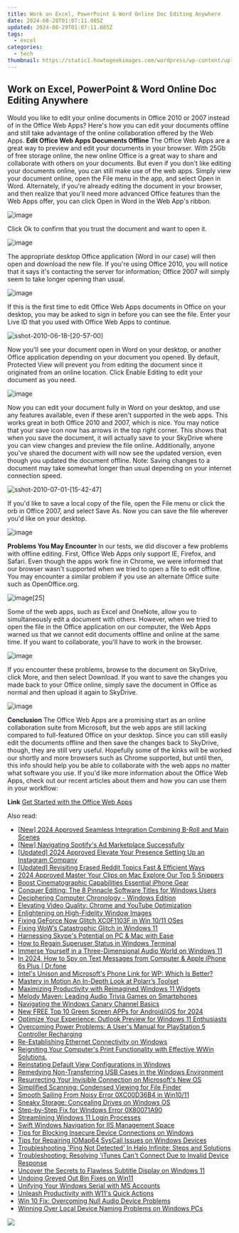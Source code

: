```yaml
---
title: Work on Excel, PowerPoint & Word Online Doc Editing Anywhere
date: 2024-08-28T01:07:11.085Z
updated: 2024-08-29T01:07:11.085Z
tags:
  - excel
categories:
  - tech
thumbnail: https://static1.howtogeekimages.com/wordpress/wp-content/uploads/2010/07/sshot20100618205523.png
---
```


## Work on Excel, PowerPoint & Word Online Doc Editing Anywhere

Would you like to edit your online documents in Office 2010 or 2007 instead of in the Office Web Apps? Here's how you can edit your documents offline and still take advantage of the online collaboration offered by the Web Apps. **Edit Office Web Apps Documents Offline** The Office Web Apps are a great way to preview and edit your documents in your browser. With 25Gb of free storage online, the new online Office is a great way to share and collaborate with others on your documents. But even if you don't like editing your documents online, you can still make use of the web apps. Simply view your document online, open the File menu in the app, and select Open in Word. Alternately, if you're already editing the document in your browser, and then realize that you'll need more advanced Office features than the Web Apps offer, you can click Open in Word in the Web App's ribbon. 

![image](https://static1.howtogeekimages.com/wordpress/wp-content/uploads/2010/07/image.png) 

 Click Ok to confirm that you trust the document and want to open it. 

![image](https://static1.howtogeekimages.com/wordpress/wp-content/uploads/2010/07/image1.png) 

 The appropriate desktop Office application (Word in our case) will then open and download the new file. If you're using Office 2010, you will notice that it says it's contacting the server for information; Office 2007 will simply seem to take longer opening than usual. 

![image](https://static1.howtogeekimages.com/wordpress/wp-content/uploads/2010/07/image2.png) 

 If this is the first time to edit Office Web Apps documents in Office on your desktop, you may be asked to sign in before you can see the file. Enter your Live ID that you used with Office Web Apps to continue. 

![sshot-2010-06-18-[20-57-00]](https://static1.howtogeekimages.com/wordpress/wp-content/uploads/2010/07/sshot20100618205700.png) 

 Now you'll see your document open in Word on your desktop, or another Office application depending on your document you opened. By default, Protected View will prevent you from editing the document since it originated from an online location. Click Enable Editing to edit your document as you need. 

![image](https://static1.howtogeekimages.com/wordpress/wp-content/uploads/2010/07/image3.png) 

 Now you can edit your document fully in Word on your desktop, and use any features available, even if these aren't supported in the web apps. This works great in both Office 2010 and 2007, which is nice. You may notice that your save icon now has arrows in the top right corner. This shows that when you save the document, it will actually save to your SkyDrive where you can view changes and preview the file online. Additionally, anyone you've shared the document with will now see the updated version, even though you updated the document offline. Note: Saving changes to a document may take somewhat longer than usual depending on your internet connection speed. 

![sshot-2010-07-01-[15-42-47]](https://static1.howtogeekimages.com/wordpress/wp-content/uploads/2010/07/sshot20100701154247.png) 

 If you'd like to save a local copy of the file, open the File menu or click the orb in Office 2007, and select Save As. Now you can save the file wherever you'd like on your desktop. 

![image](https://static1.howtogeekimages.com/wordpress/wp-content/uploads/2010/07/image4.png) 

**Problems You May Encounter** In our tests, we did discover a few problems with offline editing. First, Office Web Apps only support IE, Firefox, and Safari. Even though the apps work fine in Chrome, we were informed that our browser wasn't supported when we tried to open a file to edit offline. You may encounter a similar problem if you use an alternate Office suite such as OpenOffice.org. 

![image[25]](https://static1.howtogeekimages.com/wordpress/wp-content/uploads/2010/07/image25.png) 

 Some of the web apps, such as Excel and OneNote, allow you to simultaneously edit a document with others. However, when we tried to open the file in the Office application on our computer, the Web Apps warned us that we cannot edit documents offline and online at the same time. If you want to collaborate, you'll have to work in the browser. 

![image](https://static1.howtogeekimages.com/wordpress/wp-content/uploads/2010/07/image5.png) 

 If you encounter these problems, browse to the document on SkyDrive, click More, and then select Download. If you want to save the changes you made back to your Office online, simply save the document in Office as normal and then upload it again to SkyDrive. 

![image](https://static1.howtogeekimages.com/wordpress/wp-content/uploads/2010/07/image6.png) 

**Conclusion** The Office Web Apps are a promising start as an online collaboration suite from Microsoft, but the web apps are still lacking compared to full-featured Office on your desktop. Since you can still easily edit the documents offline and then save the changes back to SkyDrive, though, they are still very useful. Hopefully some of the kinks will be worked our shortly and more browsers such as Chrome supported, but until then, this info should help you be able to collaborate with the web apps no matter what software you use. If you'd like more information about the Office Web Apps, check out our recent articles about them and how you can use them in your workflow: 

**Link** [Get Started with the Office Web Apps](http://office.live.com/)

<ins class="adsbygoogle"
     style="display:block"
     data-ad-format="autorelaxed"
     data-ad-client="ca-pub-7571918770474297"
     data-ad-slot="1223367746"></ins>



<ins class="adsbygoogle"
     style="display:block"
     data-ad-client="ca-pub-7571918770474297"
     data-ad-slot="8358498916"
     data-ad-format="auto"
     data-full-width-responsive="true"></ins>

<span class="atpl-alsoreadstyle">Also read:</span>
<div><ul>
<li><a href="https://fox-direct.techidaily.com/new-2024-approved-seamless-integration-combining-b-roll-and-main-scenes/"><u>[New] 2024 Approved  Seamless Integration  Combining B-Roll and Main Scenes</u></a></li>
<li><a href="https://extra-support.techidaily.com/new-navigating-spotifys-ad-marketplace-successfully/"><u>[New] Navigating Spotify's Ad Marketplace Successfully</u></a></li>
<li><a href="https://instagram-videos.techidaily.com/updated-2024-approved-elevate-your-presence-setting-up-an-instagram-company/"><u>[Updated] 2024 Approved  Elevate Your Presence  Setting Up an Instagram Company</u></a></li>
<li><a href="https://extra-guidance.techidaily.com/updated-revisiting-erased-reddit-topics-fast-and-efficient-ways/"><u>[Updated] Revisiting Erased Reddit Topics  Fast & Efficient Ways</u></a></li>
<li><a href="https://desktop-recording.techidaily.com/2024-approved-master-your-clips-on-mac-explore-our-top-5-snippers/"><u>2024 Approved  Master Your Clips on Mac  Explore Our Top 5 Snippers</u></a></li>
<li><a href="https://fox-glue.techidaily.com/boost-cinematographic-capabilities-essential-iphone-gear/"><u>Boost Cinematographic Capabilities  Essential iPhone Gear</u></a></li>
<li><a href="https://win11-tips.techidaily.com/conquer-editing-the-8-pinnacle-software-titles-for-windows-users/"><u>Conquer Editing: The 8 Pinnacle Software Titles for Windows Users</u></a></li>
<li><a href="https://win11-tips.techidaily.com/deciphering-computer-chronology-windows-edition/"><u>Deciphering Computer Chronology - Windows Edition</u></a></li>
<li><a href="https://win11-tips.techidaily.com/elevating-video-quality-chrome-and-youtube-optimization/"><u>Elevating Video Quality: Chrome and YouTube Optimization</u></a></li>
<li><a href="https://win11-tips.techidaily.com/enlightening-on-high-fidelity-window-images/"><u>Enlightening on High-Fidelity Window Images</u></a></li>
<li><a href="https://win11-tips.techidaily.com/fixing-geforce-now-glitch-xc0f1103f-in-win-1011-oses/"><u>Fixing GeForce Now Glitch XC0F1103F in Win 10/11 OSes</u></a></li>
<li><a href="https://win11-tips.techidaily.com/fixing-wows-catastrophic-glitch-in-windows-11/"><u>Fixing WoW’s Catastrophic Glitch in Windows 11</u></a></li>
<li><a href="https://screen-capture.techidaily.com/harnessing-skypes-potential-on-pc-and-mac-with-ease/"><u>Harnessing Skype's Potential on PC & Mac with Ease</u></a></li>
<li><a href="https://win11-tips.techidaily.com/how-to-regain-superuser-status-in-windows-terminal/"><u>How to Regain Superuser Status in Windows Terminal</u></a></li>
<li><a href="https://win11-tips.techidaily.com/immerse-yourself-in-a-three-dimensional-audio-world-on-windows-11/"><u>Immerse Yourself in a Three-Dimensional Audio World on Windows 11</u></a></li>
<li><a href="https://ios-location-track.techidaily.com/in-2024-how-to-spy-on-text-messages-from-computer-and-apple-iphone-6s-plus-drfone-by-drfone-virtual-ios/"><u>In 2024, How to Spy on Text Messages from Computer & Apple iPhone 6s Plus | Dr.fone</u></a></li>
<li><a href="https://win11-tips.techidaily.com/intels-unison-and-microsofts-phone-link-for-wp-which-is-better/"><u>Intel's Unison and Microsoft's Phone Link for WP: Which Is Better?</u></a></li>
<li><a href="https://extra-lessons.techidaily.com/mastery-in-motion-an-in-depth-look-at-polarrs-toolset/"><u>Mastery in Motion  An In-Depth Look at Polarr’s Toolset</u></a></li>
<li><a href="https://win11-tips.techidaily.com/maximizing-productivity-with-reimagined-windows-11-widgets/"><u>Maximizing Productivity with Reimagined Windows 11 Widgets</u></a></li>
<li><a href="https://games-able.techidaily.com/melody-maven-leading-audio-trivia-games-on-smartphones/"><u>Melody Maven: Leading Audio Trivia Games on Smartphones</u></a></li>
<li><a href="https://win11-tips.techidaily.com/navigating-the-windows-canary-channel-basics/"><u>Navigating the Windows Canary Channel Basics</u></a></li>
<li><a href="https://smart-video-editing.techidaily.com/new-free-top-10-green-screen-apps-for-androidios-for-2024/"><u>New FREE Top 10 Green Screen APPs for Android/iOS for 2024</u></a></li>
<li><a href="https://win11-tips.techidaily.com/optimize-your-experience-outlook-preview-for-windows-11-enthusiasts/"><u>Optimize Your Experience: Outlook Preview for Windows 11 Enthusiasts</u></a></li>
<li><a href="https://tech-recovery.techidaily.com/overcoming-power-problems-a-users-manual-for-playstation-5-controller-recharging/"><u>Overcoming Power Problems: A User's Manual for PlayStation 5 Controller Recharging</u></a></li>
<li><a href="https://win11-tips.techidaily.com/re-establishing-ethernet-connectivity-on-windows/"><u>Re-Establishing Ethernet Connectivity on Windows</u></a></li>
<li><a href="https://win11-tips.techidaily.com/reigniting-your-computers-print-functionality-with-effective-wwin-solutions/"><u>Reigniting Your Computer's Print Functionality with Effective WWin Solutions.</u></a></li>
<li><a href="https://win11-tips.techidaily.com/reinstating-default-view-configurations-in-windows/"><u>Reinstating Default View Configurations in Windows</u></a></li>
<li><a href="https://win11-tips.techidaily.com/remedying-non-transferring-usb-cases-in-the-windows-environment/"><u>Remedying Non-Transferring USB Cases in the Windows Environment</u></a></li>
<li><a href="https://win11-tips.techidaily.com/resurrecting-your-invisible-connection-on-microsofts-new-os/"><u>Resurrecting Your Invisible Connection on Microsoft's New OS</u></a></li>
<li><a href="https://win11-tips.techidaily.com/simplified-scanning-condensed-viewing-for-file-finder/"><u>Simplified Scanning: Condensed Viewing for File Finder</u></a></li>
<li><a href="https://win11-tips.techidaily.com/smooth-sailing-from-noisy-error-0xc00d36b4-in-win1011/"><u>Smooth Sailing From Noisy Error 0XC00D36B4 in Win10/11</u></a></li>
<li><a href="https://win11-tips.techidaily.com/sneaky-storage-concealing-drives-on-windows-os/"><u>Sneaky Storage: Concealing Drives on Windows OS</u></a></li>
<li><a href="https://win11-tips.techidaily.com/step-by-step-fix-for-windows-error-0x80071a90/"><u>Step-by-Step Fix for Windows Error 0X80071A90</u></a></li>
<li><a href="https://win11-tips.techidaily.com/streamlining-windows-11-login-processes/"><u>Streamlining Windows 11 Login Processes</u></a></li>
<li><a href="https://win11-tips.techidaily.com/swift-windows-navigation-for-iis-management-space/"><u>Swift Windows Navigation for IIS Management Space</u></a></li>
<li><a href="https://win11-tips.techidaily.com/tips-for-blocking-insecure-device-connections-on-windows/"><u>Tips for Blocking Insecure Device Connections on Windows</u></a></li>
<li><a href="https://win11-tips.techidaily.com/tips-for-repairing-iomap64-syscall-issues-on-windows-devices/"><u>Tips for Repairing IOMap64 SysCall Issues on Windows Devices</u></a></li>
<li><a href="https://win-solutions.techidaily.com/troubleshooting-ping-not-detected-in-halo-infinite-steps-and-solutions/"><u>Troubleshooting 'Ping Not Detected' In Halo Infinite: Steps and Solutions</u></a></li>
<li><a href="https://techtrends.techidaily.com/troubleshooting-resolving-itunes-cant-connect-due-to-invalid-device-response/"><u>Troubleshooting: Resolving 'iTunes Can't Connect Due to Invalid Device Response</u></a></li>
<li><a href="https://win11-tips.techidaily.com/uncover-the-secrets-to-flawless-subtitle-display-on-windows-11/"><u>Uncover the Secrets to Flawless Subtitle Display on Windows 11</u></a></li>
<li><a href="https://win11-tips.techidaily.com/undoing-greyed-out-bin-fixes-on-win11/"><u>Undoing Greyed Out Bin Fixes on Win11</u></a></li>
<li><a href="https://win11-tips.techidaily.com/unifying-your-windows-serial-with-ms-accounts/"><u>Unifying Your Windows Serial with MS Accounts</u></a></li>
<li><a href="https://win11-tips.techidaily.com/unleash-productivity-with-w11s-quick-actions/"><u>Unleash Productivity with W11's Quick Actions</u></a></li>
<li><a href="https://win11-tips.techidaily.com/win-10-fix-overcoming-null-audio-device-problems/"><u>Win 10 Fix: Overcoming Null Audio Device Problems</u></a></li>
<li><a href="https://win11-tips.techidaily.com/winning-over-local-device-naming-problems-on-windows-pcs/"><u>Winning Over Local Device Naming Problems on Windows PCs</u></a></li>
</ul></div>

<!-- affiliate ads begin -->
<a href="https://store.movavi.com/affiliate.php?ACCOUNT=MOVAVI&AFFILIATE=108875&PATH=https%3A%2F%2Fwww.movavi.com%3FAFFILIATE%3D108875%26RESOURCE%3DMovavi%2BVideo%2BConverter%2BBox"><img src="https://mcusercontent.com/0885a03ded3d480dca9287f12/images/8020c1dc-518e-3bdf-6e7b-e6d1bdf1597b.jpg" border="0"></a>
<!-- affiliate ads end -->